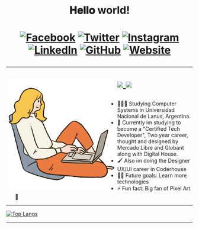 <tb>
<h1 align="center"> 𝐇𝐞𝐥𝐥𝐨 world! <h1>

<div align="center">
<a href="https://www.facebook.com/taatii.munoz/" target="_blank"><img src="https://raw.githubusercontent.com/arturssmirnovs/arturssmirnovs/master/fb.png" alt="Facebook" width="30"></a>
<a href="https://twitter.com/TatiMunozx" target="_blank"><img src="https://raw.githubusercontent.com/arturssmirnovs/arturssmirnovs/master/tw.png" alt="Twitter" width="30"></a>
<a href="https://www.instagram.com/tatsmunoz/" target="_blank"><img src="https://raw.githubusercontent.com/arturssmirnovs/arturssmirnovs/master/ig.png" alt="Instagram" width="30"></a>
<a href="https://www.linkedin.com/in/tatiana-mu%C3%B1oz-b163b9191/" target="_blank"><img src="https://raw.githubusercontent.com/arturssmirnovs/arturssmirnovs/master/in.png" alt="LinkedIn" width="30"></a>
<a href="https://github.com/TatianaMunoz1" target="_blank"><img src="https://raw.githubusercontent.com/arturssmirnovs/arturssmirnovs/master/git.png" alt="GitHub" width="30"></a>
<a href="https://www.tatianasmunoz.com.ar" target="_blank"><img src="https://raw.githubusercontent.com/arturssmirnovs/arturssmirnovs/master/www.png" alt="Website" width="30"></a>
</div>




-----


<img align="left" width="300px" src="./img/giphy%20(1).gif" >


<p align="left">
  <a href="mailto:tatianasmunoz@gmail.com">
    <img src="https://img.shields.io/badge/-tatianasmunoz@gmail.com-6633cc?style=flat-square&logo=Gmail&logoColor=white&link=mailto:tatianasmunoz@gmail.com" />
  </a>
  <a>
    <img src="https://img.shields.io/badge/Tati Munoz%232526-6633cc?style=flat-square&logo=Discord&logoColor=white" />
  </a>

</p>
</tb>

### 
- 👩🏻‍💻 Studying Computer Systems in Universidad Nacional de Lanus, Argentina.
- 🌱 Currently im studying to become a "Certified Tech Developer", Two year career, thought and designed by Mercado Libre and Globant along with Digital House.
- 🖌 Also im doing the Designer UX/UI career in Coderhouse
- 💪🏻 Future goals: Learn more technologies
- ⚡ Fun fact: Big fan of Pixel Art 👾
-------







[![Top Langs](https://github-readme-stats.vercel.app/api/top-langs/?username=anuraghazra&layout=compact)](https://github.com/tatianamunoz1)




<hr/>

<!-- ----------------------------------------------------------------------- -
<details>
<summary>
  <a href="https://github.com/tatianamunoz1"><img src="https://img.shields.io/badge/-Expand%20to%20know%20more-b03544?style=for-the-badge" /></a>
</summary>->



